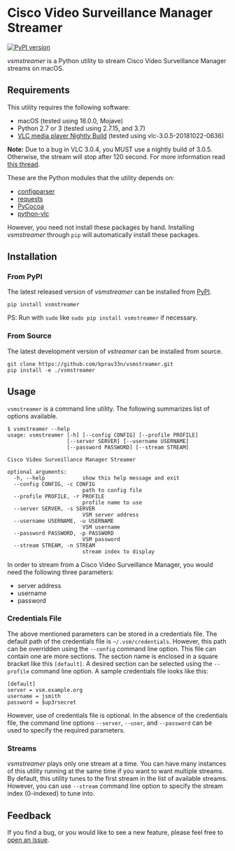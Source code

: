 # Cisco Video Surveillance Manager Streamer

[![PyPI version](https://badge.fury.io/py/vsmstreamer.svg)](https://badge.fury.io/py/vsmstreamer)

*vsmstreamer* is a Python utility to stream Cisco Video Surveillance Manager
streams on macOS.

## Requirements

This utility requires the following software:

  - macOS (tested using 18.0.0, Mojave)
  - Python 2.7 or 3 (tested using 2.7.15, and 3.7)
  - [VLC media player Nightly Build](https://nightlies.videolan.org/build/macosx-intel/) (tested using vlc-3.0.5-20181022-0636)

**Note:** Due to a bug in VLC 3.0.4, you MUST use a nightly build of 3.0.5.
Otherwise, the stream will stop after 120 second. For more information read
[this thread](https://forum.videolan.org/viewtopic.php?f=12&t=146754).
  
These are the Python modules that the utility depends on:

  - [configparser](https://pypi.org/project/configparser/)
  - [requests](https://github.com/requests/requests.git)
  - [PyCocoa](https://github.com/mrJean1/PyCocoa)
  - [python-vlc](https://pypi.org/project/python-vlc/)
  
However, you need not install these packages by hand. Installing *vsmstreamer*
through `pip` will automatically install these packages.
  
## Installation

### From PyPI

The latest released version of *vsmstreamer* can be installed from
[PyPI](https://pypi.org/project/vsmstreamer/).

```
pip install vsmstreamer
```

PS: Run with `sudo` like `sudo pip install vsmstreamer` if necessary.

### From Source

The latest development version of *vstreamer* can be installed from source.

```
git clone https://github.com/kprav33n/vsmstreamer.git
pip install -e ./vsmstreamer
```

## Usage

`vsmstreamer` is a command line utility. The following summarizes list of
options available.

```
$ vsmstreamer --help
usage: vsmstreamer [-h] [--config CONFIG] [--profile PROFILE]
                   [--server SERVER] [--username USERNAME]
                   [--password PASSWORD] [--stream STREAM]

Cisco Video Surveillance Manager Streamer

optional arguments:
  -h, --help            show this help message and exit
  --config CONFIG, -c CONFIG
                        path to config file
  --profile PROFILE, -r PROFILE
                        profile name to use
  --server SERVER, -s SERVER
                        VSM server address
  --username USERNAME, -u USERNAME
                        VSM username
  --password PASSWORD, -p PASSWORD
                        VSM password
  --stream STREAM, -n STREAM
                        stream index to display
```

In order to stream from a Cisco Video Surveillance Manager, you would need the
following three parameters:

  - server address
  - username
  - password
  
### Credentials File

The above mentioned parameters can be stored in a credentials file. The default
path of the credentials file is `~/.vsm/credentials`. However, this path can be
overridden using the `--config` command line option. This file can contain one
are more sections. The section name is enclosed in a square bracket like this
`[default]`. A desired section can be selected using the `--profile` command
line option. A sample credentials file looks like this:

```
[default]
server = vsm.example.org
username = jsmith
password = $up3rsecret
```

However, use of credentials file is optional. In the absence of the credentials
file, the command line options `--server`, `--user`, and `--password` can be
used to specify the required parameters.

### Streams

*vsmstreamer* plays only one stream at a time. You can have many instances of
this utility running at the same time if you want to want multiple streams. By
default, this utility tunes to the first stream in the list of available
streams. However, you can use `--stream` command line option to specify the
stream index (0-indexed) to tune into.

## Feedback

If you find a bug, or you would like to see a new feature, please feel free to
[open an issue](https://github.com/kprav33n/vsmstreamer/issues).
